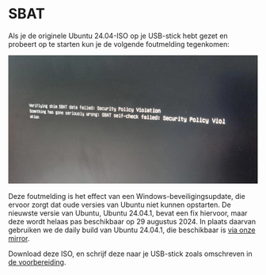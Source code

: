 # SBAT

Als je de originele Ubuntu 24.04-ISO op je USB-stick hebt gezet en probeert op te starten kun je de volgende foutmelding tegenkomen:

![SBAT-foutmelding](../assets/2404/sbat.png)

Deze foutmelding is het effect van een Windows-beveiligingsupdate, die ervoor zorgt dat oude versies van Ubuntu niet kunnen opstarten. De nieuwste versie van Ubuntu, Ubuntu 24.04.1, bevat een fix hiervoor, maar deze wordt helaas pas beschikbaar op 29 augustus 2024. In plaats daarvan gebruiken we de daily build van Ubuntu 24.04.1, die beschikbaar is [via onze mirror](https://byod.segfault.party/noble-desktop-amd64.iso).

Download deze ISO, en schrijf deze naar je USB-stick zoals omschreven in [de voorbereiding](installatie/voorbereiding.md).

